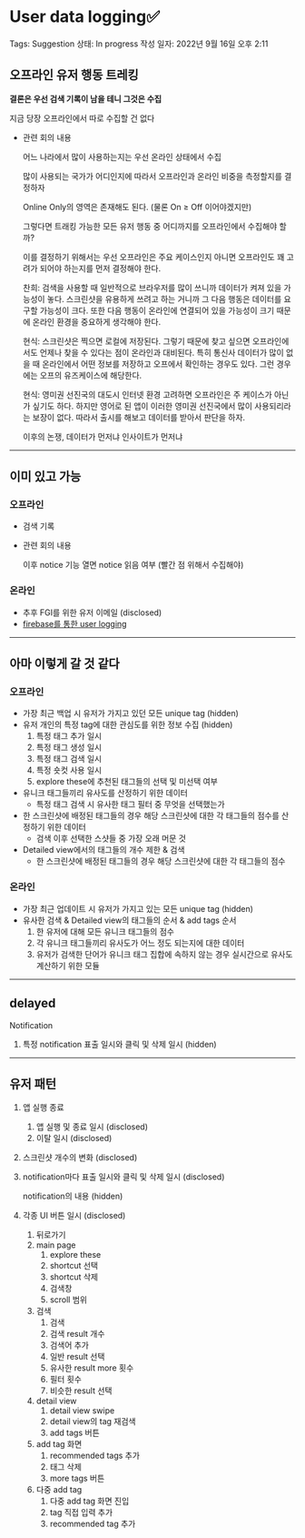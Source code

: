 # User data logging✅

Tags: Suggestion
상태: In progress
작성 일자: 2022년 9월 16일 오후 2:11

## 오프라인 유저 행동 트레킹

**결론은 우선 검색 기록이 남을 테니 그것은 수집**

지금 당장 오프라인에서 따로 수집할 건 없다

- 관련 회의 내용
    
    
     어느 나라에서 많이 사용하는지는 우선 온라인 상태에서 수집
    
     많이 사용되는 국가가 어디인지에 따라서 오프라인과 온라인 비중을 측정할지를 결정하자
    
    Online Only의 영역은 존재해도 된다. (물론 On ≥ Off 이어야겠지만)
    
    그렇다면 트래킹 가능한 모든 유저 행동 중 어디까지를 오프라인에서 수집해야 할까?
    
    이를 결정하기 위해서는 우선 오프라인은 주요 케이스인지 아니면 오프라인도 꽤 고려가 되어야 하는지를 먼저 결정해야 한다.
    
    찬희: 검색을 사용할 때 일반적으로 브라우저를 많이 쓰니까 데이터가 켜져 있을 가능성이 놓다. 스크린샷을 유용하게 쓰려고 하는 거니까 그 다음 행동은 데이터를 요구할 가능성이 크다. 또한 다음 행동이 온라인에 연결되어 있을 가능성이 크기 때문에 온라인 환경을 중요하게 생각해야 한다.
    
    현식:  스크린샷은 찍으면 로컬에 저장된다. 그렇기 때문에 찾고 싶으면 오프라인에서도 언제나 찾을 수 있다는 점이 온라인과 대비된다. 특히 통신사 데이터가 많이 없을 때 온라인에서 어떤 정보를 저장하고 오프에서 확인하는 경우도 있다. 그런 경우에는 오프의 유즈케이스에 해당한다. 
    
    현식: 영미권 선진국의 대도시 인터넷 환경 고려하면 오프라인은 주 케이스가 아닌가 싶기도 하다. 하지만 영어로 된 앱이 이러한 영미권 선진국에서 많이 사용되리라는 보장이 없다. 따라서 출시를 해보고 데이터를 받아서 판단을 하자. 
    
    이후의 논쟁, 데이터가 먼저냐 인사이트가 먼저냐
    

---

## 이미 있고 가능

### 오프라인

- 검색 기록
- 관련 회의 내용
    
    
    이후 notice 기능 열면 notice 읽음 여부 (빨간 점 위해서 수집해야)
    

### 온라인

- 추후 FGI를 위한 유저 이메일 (disclosed)
- [firebase를 통한 user logging](User%20data%20logging%E2%9C%85%209410783b40ea4c7ea4992af596f67f93.md)

---

## 아마 이렇게 갈 것 같다

### 오프라인

- 가장 최근 백업 시 유저가 가지고 있던 모든 unique tag (hidden)
- 유저 개인의 특정 tag에 대한 관심도를 위한 정보 수집 (hidden)
    1. 특정 태그 추가 일시
    2. 특정 태그 생성 일시
    3. 특정 태그 검색 일시
    4. 특정 숏컷 사용 일시
    5. explore these에 추천된 태그들의 선택 및 미선택 여부
- 유니크 태그들끼리 유사도를 산정하기 위한 데이터
    - 특정 태그 검색 시 유사한 태그 필터 중 무엇을 선택했는가
- 한 스크린샷에 배정된 태그들의 경우 해당 스크린샷에 대한 각 태그들의 점수를 산정하기 위한 데이터
    - 검색 이후 선택한 스샷들 중 가장 오래 머문 것
- Detailed view에서의 태그들의 개수 제한 & 검색
    - 한 스크린샷에 배정된 태그들의 경우 해당 스크린샷에 대한 각 태그들의 점수

### 온라인

- 가장 최근 업데이트 시 유저가 가지고 있는 모든 unique tag (hidden)
- 유사한 검색 &  Detailed view의 태그들의 순서 & add tags 순서
    1. 한 유저에 대해 모든 유니크 태그들의 점수
    2. 각 유니크 태그들끼리 유사도가 어느 정도 되는지에 대한 데이터
    3. 유저가 검색한 단어가 유니크 태그 집합에 속하지 않는 경우 실시간으로 유사도 계산하기 위한 모듈

---

## delayed

Notification

1. 특정 notification 표출 일시와 클릭 및 삭제 일시 (hidden)

---

## 유저 패턴

1. 앱 실행 종료
    1. 앱 실행 및 종료 일시 (disclosed)
    2. 이탈 일시 (disclosed)
2. 스크린샷 개수의 변화 (disclosed)
3. notification마다 표출 일시와 클릭 및 삭제 일시 (disclosed)
    
    notification의 내용 (hidden)
    
4. 각종 UI 버튼 일시  (disclosed)
    1. 뒤로가기
    2. main page
        1. explore these
        2. shortcut 선택
        3. shortcut 삭제
        4. 검색창
        5. scroll 범위
    3. 검색
        1. 검색
        2. 검색 result 개수
        3. 검색어 추가
        4. 일반 result 선택
        5. 유사한 result more 횟수
        6. 필터 횟수
        7. 비슷한 result 선택
    4. detail view
        1. detail view swipe
        2. detail view의 tag 재검색
        3. add tags 버튼
    5. add tag 화면
        1. recommended tags 추가
        2. 태그 삭제
        3. more tags 버튼
    6. 다중 add tag
        1. 다중 add tag 화면 진입
        2. tag 직접 입력 추가
        3. recommended tag 추가
